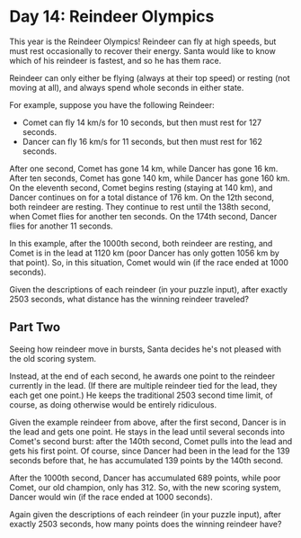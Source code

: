 # Day 14: Reindeer Olympics

This year is the Reindeer Olympics! Reindeer can fly at high speeds, but must
rest occasionally to recover their energy. Santa would like to know which of
his reindeer is fastest, and so he has them race.

Reindeer can only either be flying (always at their top speed) or resting (not
moving at all), and always spend whole seconds in either state.

For example, suppose you have the following Reindeer:

* Comet can fly 14 km/s for 10 seconds, but then must rest for 127 seconds.
* Dancer can fly 16 km/s for 11 seconds, but then must rest for 162 seconds.

After one second, Comet has gone 14 km, while Dancer has gone 16 km. After ten
seconds, Comet has gone 140 km, while Dancer has gone 160 km. On the eleventh
second, Comet begins resting (staying at 140 km), and Dancer continues on for a
total distance of 176 km. On the 12th second, both reindeer are resting. They
continue to rest until the 138th second, when Comet flies for another ten
seconds. On the 174th second, Dancer flies for another 11 seconds.

In this example, after the 1000th second, both reindeer are resting, and Comet
is in the lead at 1120 km (poor Dancer has only gotten 1056 km by that point).
So, in this situation, Comet would win (if the race ended at 1000 seconds).

Given the descriptions of each reindeer (in your puzzle input), after exactly
2503 seconds, what distance has the winning reindeer traveled?

## Part Two

Seeing how reindeer move in bursts, Santa decides he's not pleased with the old
scoring system.

Instead, at the end of each second, he awards one point to the reindeer
currently in the lead. (If there are multiple reindeer tied for the lead, they
each get one point.) He keeps the traditional 2503 second time limit, of
course, as doing otherwise would be entirely ridiculous.

Given the example reindeer from above, after the first second, Dancer is in the
lead and gets one point. He stays in the lead until several seconds into
Comet's second burst: after the 140th second, Comet pulls into the lead and
gets his first point. Of course, since Dancer had been in the lead for the 139
seconds before that, he has accumulated 139 points by the 140th second.

After the 1000th second, Dancer has accumulated 689 points, while poor Comet,
our old champion, only has 312. So, with the new scoring system, Dancer would
win (if the race ended at 1000 seconds).

Again given the descriptions of each reindeer (in your puzzle input), after
exactly 2503 seconds, how many points does the winning reindeer have?
